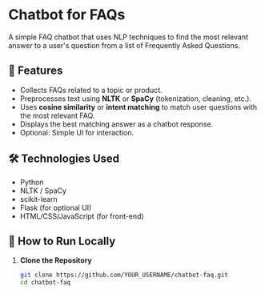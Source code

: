 # Chatbot for FAQs

A simple FAQ chatbot that uses NLP techniques to find the most relevant answer to a user's question from a list of Frequently Asked Questions.

## 📌 Features
- Collects FAQs related to a topic or product.
- Preprocesses text using **NLTK** or **SpaCy** (tokenization, cleaning, etc.).
- Uses **cosine similarity** or **intent matching** to match user questions with the most relevant FAQ.
- Displays the best matching answer as a chatbot response.
- Optional: Simple UI for interaction.

## 🛠️ Technologies Used
- Python
- NLTK / SpaCy
- scikit-learn
- Flask (for optional UI)
- HTML/CSS/JavaScript (for front-end)

## 🚀 How to Run Locally
1. **Clone the Repository**
   ```bash
   git clone https://github.com/YOUR_USERNAME/chatbot-faq.git
   cd chatbot-faq
